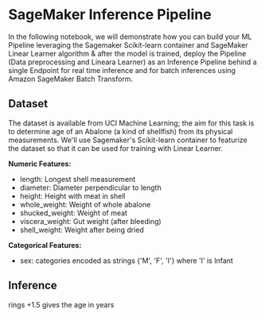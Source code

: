 # SageMaker Inference Pipeline

In the following notebook, we will demonstrate how you can build your ML Pipeline leveraging the Sagemaker Scikit-learn container and SageMaker Linear Learner algorithm & after the model is trained, deploy the Pipeline (Data preprocessing and Lineara Learner) as an Inference Pipeline behind a single Endpoint for real time inference and for batch inferences using Amazon SageMaker Batch Transform.

## Dataset
The dataset is available from UCI Machine Learning; the aim for this task is to determine age of an Abalone (a kind of shellfish) from its physical measurements. We'll use Sagemaker's Scikit-learn container to featurize the dataset so that it can be used for training with Linear Learner.


**Numeric Features:**
* length:  Longest shell measurement
* diameter: Diameter perpendicular to length
* height:  Height with meat in shell
* whole_weight: Weight of whole abalone
* shucked_weight: Weight of meat
* viscera_weight: Gut weight (after bleeding)
* shell_weight: Weight after being dried

**Categorical Features:**
* sex: categories encoded as strings {'M', 'F', 'I'} where 'I' is Infant

## Inference

rings +1.5 gives the age in years



